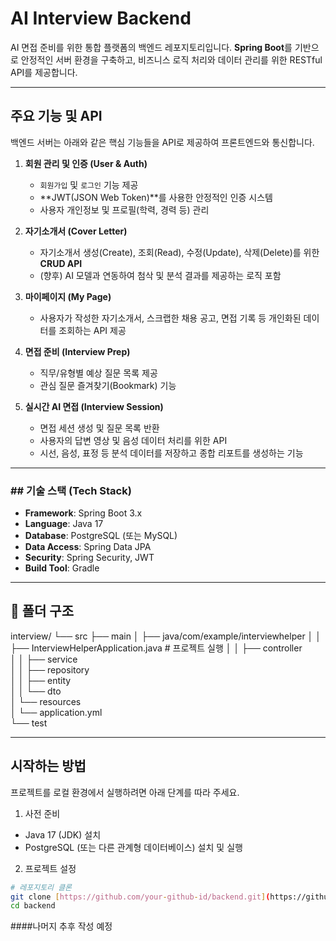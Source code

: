 # AI Interview Backend

AI 면접 준비를 위한 통합 플랫폼의 백엔드 레포지토리입니다. **Spring Boot**를 기반으로 안정적인 서버 환경을 구축하고, 비즈니스 로직 처리와 데이터 관리를 위한 RESTful API를 제공합니다.

---

## 주요 기능 및 API

백엔드 서버는 아래와 같은 핵심 기능들을 API로 제공하여 프론트엔드와 통신합니다.

1.  **회원 관리 및 인증 (User & Auth)**
    * `회원가입` 및 `로그인` 기능 제공
    * **JWT(JSON Web Token)**를 사용한 안정적인 인증 시스템
    * 사용자 개인정보 및 프로필(학력, 경력 등) 관리

2.  **자기소개서 (Cover Letter)**
    * 자기소개서 생성(Create), 조회(Read), 수정(Update), 삭제(Delete)를 위한 **CRUD API**
    * (향후) AI 모델과 연동하여 첨삭 및 분석 결과를 제공하는 로직 포함

3.  **마이페이지 (My Page)**
    * 사용자가 작성한 자기소개서, 스크랩한 채용 공고, 면접 기록 등 개인화된 데이터를 조회하는 API 제공

4.  **면접 준비 (Interview Prep)**
    * 직무/유형별 예상 질문 목록 제공
    * 관심 질문 즐겨찾기(Bookmark) 기능

5.  **실시간 AI 면접 (Interview Session)**
    * 면접 세션 생성 및 질문 목록 반환
    * 사용자의 답변 영상 및 음성 데이터 처리를 위한 API
    * 시선, 음성, 표정 등 분석 데이터를 저장하고 종합 리포트를 생성하는 기능

---

### ## 기술 스택 (Tech Stack)

* **Framework**: Spring Boot 3.x
* **Language**: Java 17
* **Database**: PostgreSQL (또는 MySQL)
* **Data Access**: Spring Data JPA
* **Security**: Spring Security, JWT
* **Build Tool**: Gradle

---

## 📂 폴더 구조

interview/
└── src
    ├── main
    │   ├── java/com/example/interviewhelper
    │   │   ├── InterviewHelperApplication.java  # 프로젝트 실행
    │   │   ├── controller    
    │   │   ├── service     
    │   │   ├── repository  
    │   │   ├── entity      
    │   │   └── dto           
    │   └── resources                  
    │       └── application.yml         
    └── test        

---

## 시작하는 방법

프로젝트를 로컬 환경에서 실행하려면 아래 단계를 따라 주세요.

1. 사전 준비
* Java 17 (JDK) 설치
* PostgreSQL (또는 다른 관계형 데이터베이스) 설치 및 실행

2. 프로젝트 설정
```bash
# 레포지토리 클론
git clone [https://github.com/your-github-id/backend.git](https://github.com/your-github-id/backend.git)
cd backend
```
####나머지 추후 작성 예정

